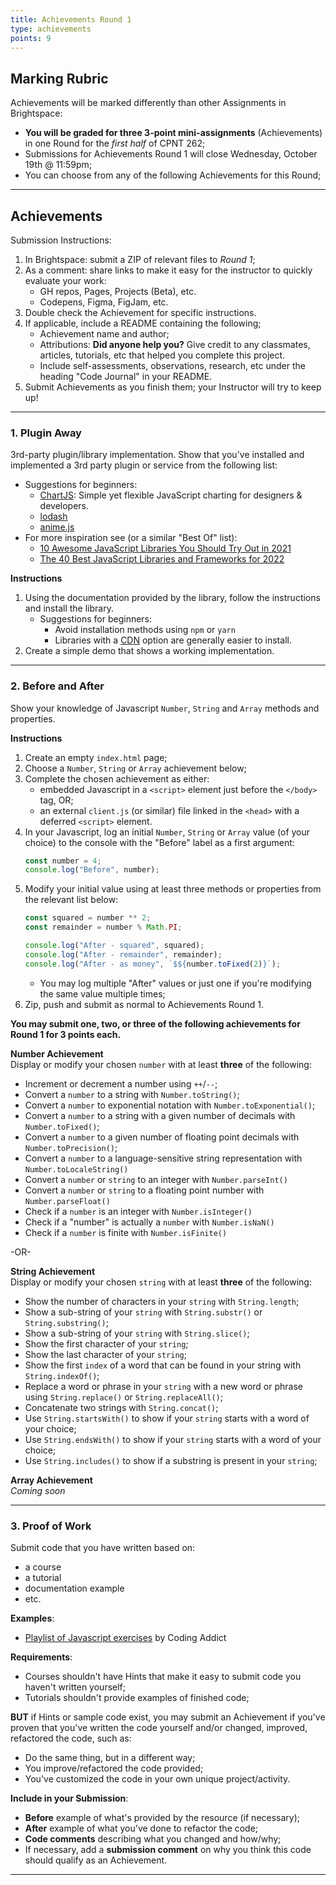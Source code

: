 ```yaml
---
title: Achievements Round 1
type: achievements
points: 9
---
```


## Marking Rubric
Achievements will be marked differently than other Assignments in Brightspace:
- **You will be graded for three 3-point mini-assignments** (Achievements) in one Round for the _first half_ of CPNT 262;
- Submissions for Achievements Round 1 will close Wednesday, October 19th @ 11:59pm;
- You can choose from any of the following Achievements for this Round;

---

## Achievements
Submission Instructions:
1. In Brightspace: submit a ZIP of relevant files to _Round 1_; 
2. As a comment: share links to make it easy for the instructor to quickly evaluate your work:
    - GH repos, Pages, Projects (Beta), etc.
    - Codepens, Figma, FigJam, etc.
3. Double check the Achievement for specific instructions.
4. If applicable, include a README containing the following;
    - Achievement name and author;
    - Attributions: **Did anyone help you?** Give credit to any classmates, articles, tutorials, etc that helped you complete this project.
    - Include self-assessments, observations, research, etc under the heading "Code Journal" in your README. 
4. Submit Achievements as you finish them; your Instructor will try to keep up!

---

### 1. Plugin Away
3rd-party plugin/library implementation. Show that you've installed and implemented a 3rd party plugin or service from the following list:
- Suggestions for beginners:
    - [ChartJS](https://www.chartjs.org/): Simple yet flexible JavaScript charting for designers & developers.
    - [lodash](https://lodash.com/)
    - [anime.js](https://animejs.com/)
- For more inspiration see (or a similar "Best Of" list):
    - [10 Awesome JavaScript Libraries You Should Try Out in 2021](https://www.freecodecamp.org/news/10-javascript-libraries-you-should-try/)
    - [The 40 Best JavaScript Libraries and Frameworks for 2022](https://kinsta.com/blog/javascript-libraries/)

**Instructions**
1. Using the documentation provided by the library, follow the instructions and install the library.
    - Suggestions for beginners:
        - Avoid installation methods using `npm` or `yarn`
        - Libraries with a [CDN](https://www.cloudflare.com/en-ca/learning/cdn/what-is-a-cdn/) option are generally easier to install. 
2. Create a simple demo that shows a working implementation.

---

### 2. Before and After
Show your knowledge of Javascript `Number`, `String` and `Array` methods and properties.

**Instructions**
1. Create an empty `index.html` page;
2. Choose a `Number`, `String` or `Array` achievement below; 
2. Complete the chosen achievement as either:
    - embedded Javascript in a `<script>` element just before the `</body>` tag, OR;
    - an external `client.js` (or similar) file linked in the `<head>` with a deferred `<script>` element.
3. In your Javascript, log an initial `Number`, `String` or `Array` value (of your choice) to the console with the "Before" label as a first argument:
    ```js
    const number = 4;
    console.log("Before", number);
    ```
4. Modify your initial value using at least three methods or properties from the relevant list below:
    ```js
    const squared = number ** 2;
    const remainder = number % Math.PI;

    console.log("After - squared", squared);
    console.log("After - remainder", remainder);
    console.log("After - as money", `$${number.toFixed(2)}`);

    ```
    - You may log multiple "After" values or just one if you're modifying the same value multiple times;
5. Zip, push and submit as normal to Achievements Round 1.

**You may submit one, two, or three of the following achievements for Round 1 for 3 points each.**

**Number Achievement**<br>
Display or modify your chosen `number` with at least **three** of the following:
- Increment or decrement a number using `++`/`--`;
- Convert a `number` to a string with `Number.toString()`;
- Convert a `number` to exponential notation with `Number.toExponential()`;
- Convert a `number` to a string with a given number of decimals with `Number.toFixed()`;
- Convert a `number` to a given number of floating point decimals with `Number.toPrecision()`;
- Convert a `number` to a language-sensitive string representation with `Number.toLocaleString()`
- Convert a `number` or `string` to an integer with `Number.parseInt()`
- Convert a `number` or `string` to a floating point number with `Number.parseFloat()`
- Check if a `number` is an integer with `Number.isInteger()`
- Check if a "number" is actually a `number` with `Number.isNaN()`
- Check if a `number` is finite with `Number.isFinite()`

-OR-

**String Achievement**<br>
Display or modify your chosen `string` with at least **three** of the following:
- Show the number of characters in your `string` with `String.length`;
- Show a sub-string of your `string` with `String.substr()` or `String.substring()`;
- Show a sub-string of your `string` with `String.slice()`;
- Show the first character of your `string`;
- Show the last character of your `string`;
- Show the first `index` of a word that can be found in your string with `String.indexOf()`;
- Replace a word or phrase in your `string` with a new word or phrase using `String.replace()` or `String.replaceAll()`;
- Concatenate two strings with `String.concat()`;
- Use `String.startsWith()` to show if your `string` starts with a word of your choice;
- Use `String.endsWith()` to show if your `string` starts with a word of your choice;
- Use `String.includes()` to show if a substring is present in your `string`;

**Array Achievement**<br>
_Coming soon_

---

### 3. Proof of Work
Submit code that you have written based on:
- a course
- a tutorial
- documentation example
- etc.

**Examples**:
- [Playlist of Javascript exercises](https://www.youtube.com/playlist?list=PLnHJACx3NwAdQElswAscNtHAZLAQYgpDA) by Coding Addict

**Requirements**:
- Courses shouldn't have Hints that make it easy to submit code you haven't written yourself;
- Tutorials shouldn't provide examples of finished code;

**BUT** if Hints or sample code exist, you may submit an Achievement if you've proven that you've written the code yourself and/or changed, improved, refactored the code, such as:
- Do the same thing, but in a different way;
- You improve/refactored the code provided;
- You've customized the code in your own unique project/activity.

**Include in your Submission**:
- **Before** example of what's provided by the resource (if necessary);
- **After** example of what you've done to refactor the code;
- **Code comments** describing what you changed and how/why;
- If necessary, add a **submission comment** on why you think this code should qualify as an Achievement.

---

